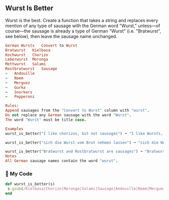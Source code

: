 ## Wurst Is Better

Wurst is the best. Create a function that takes a string and replaces every mention of any type of sausage with the German word "Wurst," unless—of course—the sausage is already a type of German "Wurst" (i.e. "Bratwurst", see below), then leave the sausage name unchanged.
```ruby
German Wursts	Convert to Wurst
Bratwurst	Kielbasa
Kochwurst	Chorizo
Leberwurst	Moronga
Mettwurst	Salami
Rostbratwurst	Sausage
~	Andouille
~	Naem
~	Merguez
~	Gurka
~	Snorkers
~	Pepperoni

Rules:
Append sausages from the "Convert to Wurst" column with "wurst".
Do not replace any German sausage with the word "Wurst".
The word "Wurst" must be title case.

Examples
wurst_is_better("I like chorizos, but not sausages") ➞ "I like Wursts, but not Wursts"

wurst_is_better("sich die Wurst vom Brot nehmen lassen") ➞ "sich die Wurst vom Brot nehmen lassen"

wurst_is_better("Bratwurst and Rostbratwurst are sausages") ➞ "Bratwurst and Rostbratwurst are Wursts"
Notes
All German sausage names contain the word "wurst".
```
### :gem: My Code
```ruby
def wurst_is_better(s) 
 s.gsub(/Kielbasa|Chorizo|Moronga|Salami|Sausage|Andouille|Naem|Merguez|Gurka|Snorkers|Pepperoni/i, 'Wurst');
end
```
